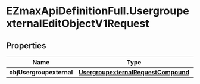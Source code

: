 # EZmaxApiDefinitionFull.UsergroupexternalEditObjectV1Request

## Properties

Name | Type | Description | Notes
------------ | ------------- | ------------- | -------------
**objUsergroupexternal** | [**UsergroupexternalRequestCompound**](UsergroupexternalRequestCompound.md) |  | 



